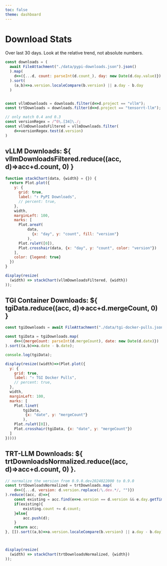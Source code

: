 ```yaml
---
toc: false
theme: dashboard
---
```


# Download Stats

Over last 30 days. Look at the relative trend, not absolute numbers.

<div class="grid grid-cols-2">
  <div class="card grid-colspan-2">


```js
const downloads = (
  await FileAttachment("./data/pypi-downloads.json").json()
  ).map(
    d=>({...d, count: parseInt(d.count_), day: new Date(d.day.value)})
  ).sort(
    (a,b)=>a.version.localeCompare(b.version) || a.day - b.day
  )


const vllmDownloads = downloads.filter(d=>d.project == "vllm");
const trtDownloads = downloads.filter(d=>d.project == "tensorrt-llm");

// only match 0.4 and 0.3
const versionRegex = /^0\.[34]\./;
const vllmDownloadsFiltered = vllmDownloads.filter(
    d=>versionRegex.test(d.version)
)
```

## vLLM Downloads: ${ vllmDownloadsFiltered.reduce((acc, d)=>acc+d.count, 0) }

```js
function stackChart(data, {width} = {}) {
  return Plot.plot({
    y: {
      grid: true,
      label: "↑ PyPI Downloads",
      // percent: true,
    },
    width,
    marginLeft: 100,
    marks: [
      Plot.areaY(
          data,
            {x: "day", y: "count", fill: "version"}
          ),
      Plot.ruleY([0]),
      Plot.crosshair(data, {x: "day", y: "count", color: "version"})
    ],
    color: {legend: true}
  })
}

display(resize(
  (width) => stackChart(vllmDownloadsFiltered, {width})
));
```


</div>
  <div class="card">


## TGI Container Downloads: ${ tgiData.reduce((acc, d)=>acc+d.mergeCount, 0) }

```js
const tgiDownloads = await FileAttachment("./data/tgi-docker-pulls.json").json()

const tgiData = tgiDownloads.map(
    d=>({mergeCount: parseInt(d.mergeCount), date: new Date(d.date)})
).sort((a,b)=>a.date - b.date);

console.log(tgiData);

display(resize((width)=>(Plot.plot({
  y: {
    grid: true,
    label: "↑ TGI Docker Pulls",
    // percent: true,
  },
  width,
  marginLeft: 100,
  marks: [
    Plot.lineY(
        tgiData,
         {x: "date", y: "mergeCount"}
        ),
    Plot.ruleY([0]),
    Plot.crosshair(tgiData, {x: "date", y: "mergeCount"})
  ]
}))))
```

</div>

<div class="card">

## TRT-LLM Downloads: ${ trtDownloadsNormalized.reduce((acc, d)=>acc+d.count, 0) }.

```js
// normalize the version from 0.9.0.dev2024022000 to 0.9.0
const trtDownloadsNormalized = trtDownloads.map(
    d=>({...d, version: d.version.replace(/\.dev.*/, "")})
).reduce((acc, d)=>{
    const existing = acc.find(e=>e.version == d.version && e.day.getTime() == d.day.getTime());
    if(existing){
        existing.count += d.count;
    }else{
        acc.push(d);
    }
    return acc;
}, []).sort((a,b)=>a.version.localeCompare(b.version) || a.day - b.day);



display(resize(
  (width) => stackChart(trtDownloadsNormalized, {width})
));

```

</div>

</div>

